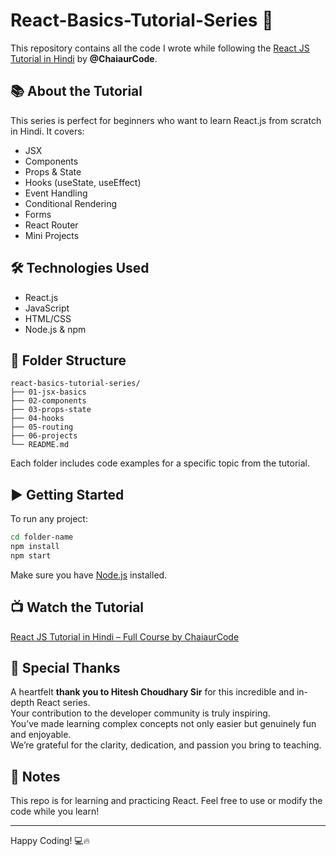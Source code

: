 # React-Basics-Tutorial-Series 🚀

This repository contains all the code I wrote while following the [React JS Tutorial in Hindi](https://youtu.be/FxgM9k1rg0Q?t=24272) by **@ChaiaurCode**.

## 📚 About the Tutorial

This series is perfect for beginners who want to learn React.js from scratch in Hindi. It covers:

- JSX
- Components
- Props & State
- Hooks (useState, useEffect)
- Event Handling
- Conditional Rendering
- Forms
- React Router
- Mini Projects

## 🛠️ Technologies Used

- React.js
- JavaScript
- HTML/CSS
- Node.js & npm

## 📁 Folder Structure

```
react-basics-tutorial-series/
├── 01-jsx-basics
├── 02-components
├── 03-props-state
├── 04-hooks
├── 05-routing
├── 06-projects
└── README.md
```

Each folder includes code examples for a specific topic from the tutorial.

## ▶️ Getting Started

To run any project:

```bash
cd folder-name
npm install
npm start
```

Make sure you have [Node.js](https://nodejs.org) installed.

## 📺 Watch the Tutorial

[React JS Tutorial in Hindi – Full Course by ChaiaurCode](https://youtu.be/FxgM9k1rg0Q?t=24272)

## 🙌 Special Thanks

A heartfelt **thank you to Hitesh Choudhary Sir** for this incredible and in-depth React series.  
Your contribution to the developer community is truly inspiring.  
You’ve made learning complex concepts not only easier but genuinely fun and enjoyable.  
We’re grateful for the clarity, dedication, and passion you bring to teaching.

## 📌 Notes

This repo is for learning and practicing React. Feel free to use or modify the code while you learn!

---

Happy Coding! 💻🔥
